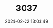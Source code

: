 ---
title: "3037"
category: "Bradypus tridactylus"
draft: false
date: 2024-02-22 13:03:49
languages:
  English: ["Pale-throated Sloth", "Pale-throated Three-fingered Sloth", "Pale-throated Three-toed Sloth"]
  Portuguese: ["Ai", "Preguiça", "Preguiça-de-Bentinho", "Preguiça-do-Norte"]
  German: ["Ai", "Dreifingerfaultier", "Weißkehl-Faultier"]
  Dutch; Flemish: ["Drievingerige Luiaard"]
  Sranan Tongo: ["Sonloiri"]
---